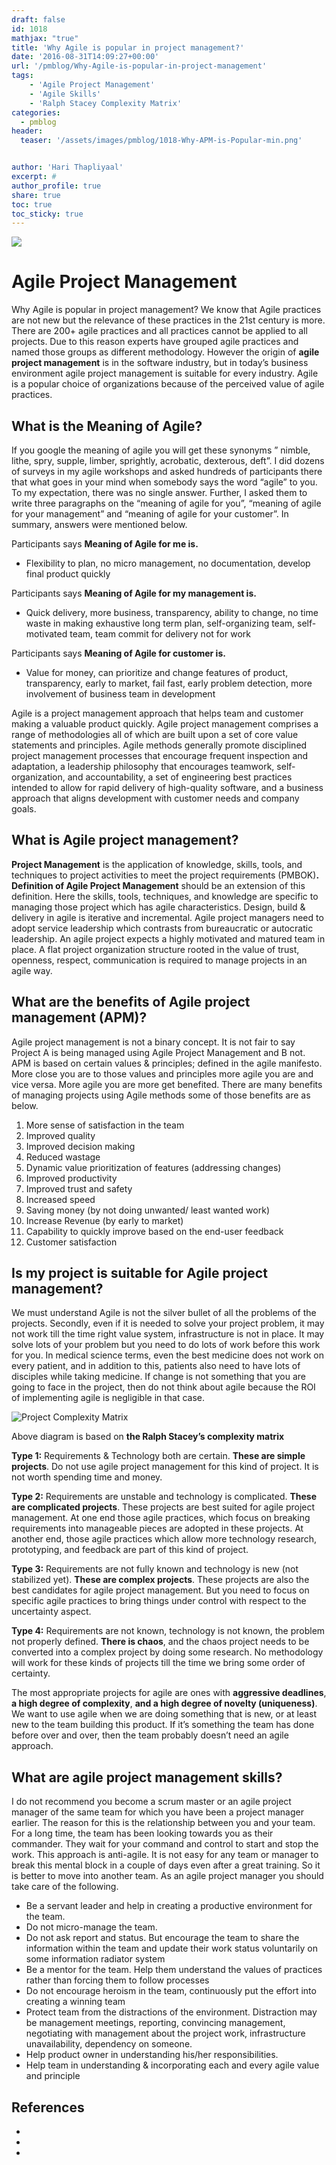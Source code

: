 ```yaml
---
draft: false
id: 1018   
mathjax: "true"
title: 'Why Agile is popular in project management?'
date: '2016-08-31T14:09:27+00:00'
url: '/pmblog/Why-Agile-is-popular-in-project-management'
tags: 
    - 'Agile Project Management'
    - 'Agile Skills'
    - 'Ralph Stacey Complexity Matrix'
categories:
  - pmblog
header:
  teaser: '/assets/images/pmblog/1018-Why-APM-is-Popular-min.png'


author: 'Hari Thapliyaal'
excerpt: #
author_profile: true
share: true
toc: true   
toc_sticky: true
---
```

![](/assets/images/pmblog/1018-Why-APM-is-Popular-min.png)   


# Agile Project Management  


Why Agile is popular in project management? We know that Agile practices are not new but the relevance of these practices in the 21st century is more. There are 200+ agile practices and all practices cannot be applied to all projects. Due to this reason experts have grouped agile practices and named those groups as different methodology. However the origin of **agile project management** is in the software industry, but in today’s business environment agile project management is suitable for every industry. Agile is a popular choice of organizations because of the perceived value of agile practices.

## What is the Meaning of Agile?

If you google the meaning of agile you will get these synonyms ” nimble, lithe, spry, supple, limber, sprightly, acrobatic, dexterous, deft”. I did dozens of surveys in my agile workshops and asked hundreds of participants there that what goes in your mind when somebody says the word “agile” to you. To my expectation, there was no single answer. Further, I asked them to write three paragraphs on the “meaning of agile for you”, “meaning of agile for your management” and “meaning of agile for your customer”. In summary, answers were mentioned below.

Participants says **Meaning of Agile for me is.**

- Flexibility to plan, no micro management, no documentation, develop final product quickly

Participants says **Meaning of Agile for my management is.**

- Quick delivery, more business, transparency, ability to change, no time waste in making exhaustive long term plan, self-organizing team, self-motivated team, team commit for delivery not for work

Participants says **Meaning of Agile for customer is.**

- Value for money, can prioritize and change features of product, transparency, early to market, fail fast, early problem detection, more involvement of business team in development

Agile is a project management approach that helps team and customer making a valuable product quickly. Agile project management comprises a range of methodologies all of which are built upon a set of core value statements and principles. Agile methods generally promote disciplined project management processes that encourage frequent inspection and adaptation, a leadership philosophy that encourages teamwork, self-organization, and accountability, a set of engineering best practices intended to allow for rapid delivery of high-quality software, and a business approach that aligns development with customer needs and company goals.

## What is Agile project management?

**Project Management** is the application of knowledge, skills, tools, and techniques to project activities to meet the project requirements (PMBOK)**. Definition of Agile Project Management** should be an extension of this definition. Here the skills, tools, techniques, and knowledge are specific to managing those project which has agile characteristics. Design, build &amp; delivery in agile is iterative and incremental. Agile project managers need to adopt service leadership which contrasts from bureaucratic or autocratic leadership. An agile project expects a highly motivated and matured team in place. A flat project organization structure rooted in the value of trust, openness, respect, communication is required to manage projects in an agile way.

## What are the benefits of Agile project management (APM)?

Agile project management is not a binary concept. It is not fair to say Project A is being managed using Agile Project Management and B not. APM is based on certain values &amp; principles; defined in the agile manifesto. More close you are to those values and principles more agile you are and vice versa. More agile you are more get benefited. There are many benefits of managing projects using Agile methods some of those benefits are as below.

1. More sense of satisfaction in the team
2. Improved quality
3. Improved decision making
4. Reduced wastage
5. Dynamic value prioritization of features (addressing changes)
6. Improved productivity
7. Improved trust and safety
8. Increased speed
9. Saving money (by not doing unwanted/ least wanted work)
10. Increase Revenue (by early to market)
11. Capability to quickly improve based on the end-user feedback
12. Customer satisfaction

## Is my project is suitable for Agile project management?

We must understand Agile is not the silver bullet of all the problems of the projects. Secondly, even if it is needed to solve your project problem, it may not work till the time right value system, infrastructure is not in place. It may solve lots of your problem but you need to do lots of work before this work for you. In medical science terms, even the best medicine does not work on every patient, and in addition to this, patients also need to have lots of disciples while taking medicine. If change is not something that you are going to face in the project, then do not think about agile because the ROI of implementing agile is negligible in that case.

![Project Complexity Matrix](/assets/images/pmlogy/Project-Complexity-Matrix.jpg)

Above diagram is based on **the Ralph Stacey’s complexity matrix**

**Type 1:** Requirements &amp; Technology both are certain. **These are simple projects**. Do not use agile project management for this kind of project. It is not worth spending time and money.

**Type 2:** Requirements are unstable and technology is complicated. **These are complicated projects**. These projects are best suited for agile project management. At one end those agile practices, which focus on breaking requirements into manageable pieces are adopted in these projects. At another end, those agile practices which allow more technology research, prototyping, and feedback are part of this kind of project.

**Type 3:** Requirements are not fully known and technology is new (not stabilized yet). **These are complex projects**. These projects are also the best candidates for agile project management. But you need to focus on specific agile practices to bring things under control with respect to the uncertainty aspect.

**Type 4:** Requirements are not known, technology is not known, the problem not properly defined. **There is chaos**, and the chaos project needs to be converted into a complex project by doing some research. No methodology will work for these kinds of projects till the time we bring some order of certainty.

The most appropriate projects for agile are ones with **aggressive deadlines**, **a high degree of complexity**, **and a high degree of novelty (uniqueness)**. We want to use agile when we are doing something that is new, or at least new to the team building this product. If it’s something the team has done before over and over, then the team probably doesn’t need an agile approach.

## What are agile project management skills?

I do not recommend you become a scrum master or an agile project manager of the same team for which you have been a project manager earlier. The reason for this is the relationship between you and your team. For a long time, the team has been looking towards you as their commander. They wait for your command and control to start and stop the work. This approach is anti-agile. It is not easy for any team or manager to break this mental block in a couple of days even after a great training. So it is better to move into another team. As an agile project manager you should take care of the following.

- Be a servant leader and help in creating a productive environment for the team.
- Do not micro-manage the team.
- Do not ask report and status. But encourage the team to share the information within the team and update their work status voluntarily on some information radiator system
- Be a mentor for the team. Help them understand the values of practices rather than forcing them to follow processes
- Do not encourage heroism in the team, continuously put the effort into creating a winning team
- Protect team from the distractions of the environment. Distraction may be management meetings, reporting, convincing management, negotiating with management about the project work, infrastructure unavailability, dependency on someone.
- Help product owner in understanding his/her responsibilities.
- Help team in understanding &amp; incorporating each and every agile value and principle

## References

- [](https://www.allaboutagile.com/is-agile-development-right-for-your-project)
- [](https://www.cprime.com/resource/white-papers/how-agile-should-your-project-be)
- [](https://www.mountaingoatsoftware.com/blog/deciding-what-kind-of-projects-are-most-suited-for-agile)

